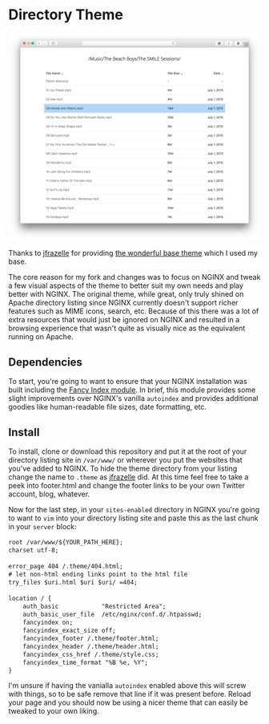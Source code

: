 Directory Theme
===============

<img src="https://raw.githubusercontent.com/Barrowclift/Directory-Theme/master/screenshot.png">

Thanks to [jfrazelle](https://github.com/jfrazelle) for providing [the wonderful base theme](https://github.com/jfrazelle/directory-theme) which I used my base.

The core reason for my fork and changes was to focus on NGINX and tweak a few visual aspects of the theme to better suit my own needs and play better with NGINX. The original theme, while great, only truly shined on Apache directory listing since NGINX currently doesn't support richer features such as MIME icons, search, etc. Because of this there was a lot of extra resources that would just be ignored on NGINX and resulted in a browsing experience that wasn't quite as visually nice as the equivalent running on Apache.

Dependencies
------------

To start, you're going to want to ensure that your NGINX installation was built including the [Fancy Index module](https://www.nginx.com/resources/wiki/modules/fancy_index/). In brief, this module provides some slight improvements over NGINX's vanilla `autoindex` and provides additional goodies like human-readable file sizes, date formatting, etc.

Install
-------

To install, clone or download this repository and put it at the root of your directory listing site in `/var/www/` or wherever you put the websites that you've added to NGINX. To hide the theme directory from your listing change the name to `.theme` as [jfrazelle](https://github.com/jfrazelle) did. At this time feel free to take a peek into footer.html and change the footer links to be your own Twitter account, blog, whatever.

Now for the last step, in your `sites-enabled` directory in NGINX you're going to want to `vim` into your directory listing site and paste this as the last chunk in your `server` block:

	root /var/www/${YOUR_PATH_HERE};
	charset utf-8;

	error_page 404 /.theme/404.html;
	# let non-html ending links point to the html file
	try_files $uri.html $uri $uri/ =404;

	location / {
	    auth_basic            "Restricted Area";
	    auth_basic_user_file  /etc/nginx/conf.d/.htpasswd;
	    fancyindex on;
	    fancyindex_exact_size off;
	    fancyindex_footer /.theme/footer.html;
	    fancyindex_header /.theme/header.html;
	    fancyindex_css_href /.theme/style.css;
	    fancyindex_time_format "%B %e, %Y";
	}

I'm unsure if having the vanialla `autoindex` enabled above this will screw with things, so to be safe remove that line if it was present before. Reload your page and you should now be using a nicer theme that can easily be tweaked to your own liking.